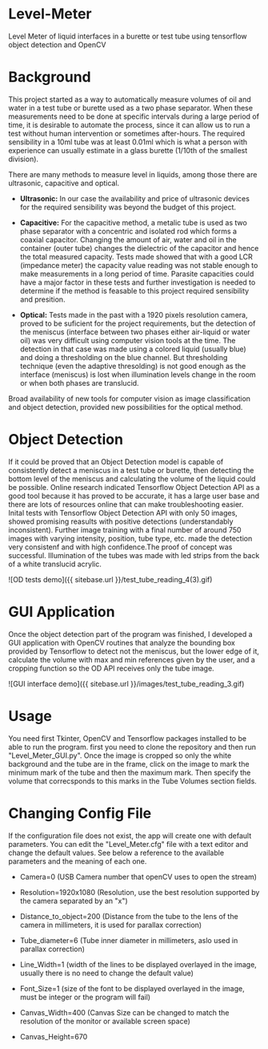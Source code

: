 # Level-Meter
Level Meter of liquid interfaces in a burette or test tube using tensorflow object detection and OpenCV

# Background
This project started as a way to automatically measure volumes of oil and water in a test tube or burette used as a two phase separator. When these measurements need to be done at specific intervals during a large period of time, it is desirable to automate the process, since it can allow us to run a test without human intervention or sometimes after-hours. The required sensibility in a 10ml tube was at least 0.01ml which is what a person with experience can usually estimate in a glass burette (1/10th of the smallest division). 

There are many methods to measure level in liquids, among those there are ultrasonic, capacitive and optical. 

* **Ultrasonic:** In our case the availability and price of ultrasonic devices for the required sensibility was beyond the budget of this project. 

* **Capacitive:** For the capacitive method, a metalic tube is used as two phase separator with a concentric and isolated rod  which forms a coaxial capacitor. Changing the amount of air, water and oil in the container (outer tube) changes the dielectric of the capacitor and hence the total measured capacity. Tests made showed that with a good LCR (impedance meter) the capacity value reading was not stable enough to make measurements in a long period of time. Parasite capacities could have a major factor in these tests and further investigation is needed to determine if the method is feasable to this project required sensibility and presition.

* **Optical:** Tests made in the past with a 1920 pixels resolution camera, proved to be suficient for the project requirements, but the detection of the meniscus (interface between two phases either air-liquid or water oil) was very difficult using computer vision tools at the time. The detection in that case was made using a colored liquid (usually blue) and doing a thresholding on the blue channel. But thresholding technique (even the adaptive thresolding) is not good enough as the interface (meniscus) is lost when illumination levels change in the room or when both phases are translucid.

Broad availability of new tools for computer vision as image classification and object detection, provided new possibilities for the optical method. 

# Object Detection
If it could be proved that an Object Detection model is capable of consistently detect a meniscus in a test tube or burette, then detecting the bottom level of the meniscus and calculating the volume of the liquid could be possible. 
Online research indicated Tensorflow Object Detection API as a good tool because it has proved to be accurate, it has a large user base and there are lots of resources online that can make troubleshooting easier.
Inital tests with Tensorflow Object Detection API with only 50 images, showed promising reasults with positive detections (understandably inconsistent). Further image training with a final number of around 750 images with varying intensity, position, tube type, etc. made the detection very consistenf and with high confidence.The proof of concept was successful. Illumination of the tubes was made with led strips from the back of a white translucid acrylic. 

![OD tests demo]({{ sitebase.url }}/test_tube_reading_4(3).gif)

# GUI Application
Once the object detection part of the program was finished, I developed a GUI application with OpenCV routines that analyze the bounding box provided by Tensorflow to detect not the meniscus, but the lower edge of it, calculate  the volume with max and min references given by the user, and a cropping function so the OD API receives only the tube image.



![GUI interface demo]({{ sitebase.url }}/images/test_tube_reading_3.gif)

# Usage
You need first Tkinter, OpenCV and Tensorflow packages installed to be able to run the program.
first you need to clone the repository and then run "Level_Meter_GUI.py".
Once the image is cropped so only the white background and the tube are in the frame, click on the image to mark the minimum mark of the tube and then the maximum mark. Then specify the volume that correcsponds to this marks in the Tube Volumes section fields.

# Changing Config File
If the configuration file does not exist, the app will create one with default parameters. You can edit the "Level_Meter.cfg" file with a text editor and change the default values. See below a reference to the available parameters and the meaning of each one.

* Camera=0                (USB Camera number that openCV uses to open the stream)

* Resolution=1920x1080    (Resolution, use the best resolution supported by the camera separated by an "x")

* Distance_to_object=200  (Distance from the tube to the lens of the camera in millimeters, it is used for parallax correction)

* Tube_diameter=6         (Tube inner diameter in millimeters, aslo used in parallax correction)

* Line_Width=1            (width of the lines to be displayed overlayed in the image, usually there is no need to change the default value)

* Font_Size=1             (size of the font to be displayed overlayed in the image, must be integer or the program will fail)

* Canvas_Width=400        (Canvas Size can be changed to match the resolution of the monitor or available screen space)

* Canvas_Height=670

